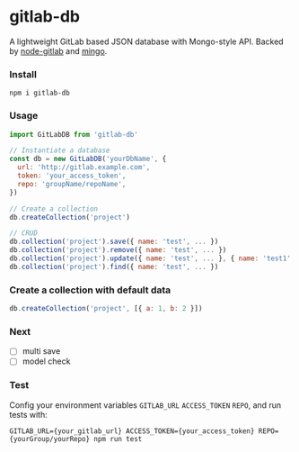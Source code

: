 # gitlab-db
A lightweight GitLab based JSON database with Mongo-style API. Backed by [node-gitlab](https://github.com/node-gitlab/node-gitlab) and [mingo](https://github.com/kofrasa/mingo).

### Install

```
npm i gitlab-db
```

### Usage

```js
import GitLabDB from 'gitlab-db'

// Instantiate a database
const db = new GitLabDB('yourDbName', {
  url: 'http://gitlab.example.com',
  token: 'your_access_token',
  repo: 'groupName/repoName',
})

// Create a collection
db.createCollection('project')

// CRUD
db.collection('project').save({ name: 'test', ... })
db.collection('project').remove({ name: 'test', ... })
db.collection('project').update({ name: 'test', ... }, { name: 'test1' })
db.collection('project').find({ name: 'test', ... })
```

### Create a collection with default data

```js
db.createCollection('project', [{ a: 1, b: 2 }])
```

### Next

- [ ] multi save
- [ ] model check

### Test

Config your environment variables `GITLAB_URL` `ACCESS_TOKEN` `REPO`, and run tests with:

```
GITLAB_URL={your_gitlab_url} ACCESS_TOKEN={your_access_token} REPO={yourGroup/yourRepo} npm run test
```
